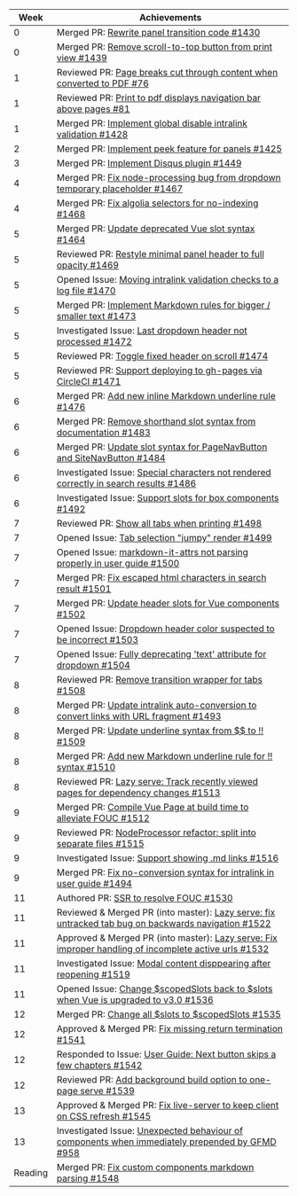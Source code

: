 Week | Achievements
---- | ------------
0 | Merged PR: [Rewrite panel transition code #1430](https://github.com/MarkBind/markbind/pull/1430)
0 | Merged PR: [Remove scroll-to-top button from print view #1439](https://github.com/MarkBind/markbind/pull/1439)
1 | Reviewed PR: [Page breaks cut through content when converted to PDF #76](https://github.com/se-edu/addressbook-level3/pull/76)
1 | Reviewed PR: [Print to pdf displays navigation bar above pages #81](https://github.com/se-edu/addressbook-level3/pull/81)
1 | Merged PR: [Implement global disable intralink validation #1428](https://github.com/MarkBind/markbind/pull/1428)
2 | Merged PR: [Implement peek feature for panels #1425](https://github.com/MarkBind/markbind/pull/1425)
3 | Merged PR: [Implement Disqus plugin #1449](https://github.com/MarkBind/markbind/pull/1449)
4 | Merged PR: [Fix node-processing bug from dropdown temporary placeholder #1467](https://github.com/MarkBind/markbind/pull/1467)
4 | Merged PR: [Fix algolia selectors for no-indexing #1468](https://github.com/MarkBind/markbind/pull/1468)
5 | Merged PR: [Update deprecated Vue slot syntax #1464](https://github.com/MarkBind/markbind/pull/1464)
5 | Reviewed PR: [Restyle minimal panel header to full opacity #1469](https://github.com/MarkBind/markbind/pull/1469)
5 | Opened Issue: [Moving intralink validation checks to a log file #1470](https://github.com/MarkBind/markbind/issues/1470)
5 | Merged PR: [Implement Markdown rules for bigger / smaller text #1473](https://github.com/MarkBind/markbind/pull/1473)
5 | Investigated Issue: [Last dropdown header not processed #1472](https://github.com/MarkBind/markbind/issues/1472)
5 | Reviewed PR: [Toggle fixed header on scroll #1474](https://github.com/MarkBind/markbind/pull/1474)
5 | Reviewed PR: [Support deploying to gh-pages via CircleCI #1471](https://github.com/MarkBind/markbind/pull/1471)
6 | Merged PR: [Add new inline Markdown underline rule #1476](https://github.com/MarkBind/markbind/pull/1476)
6 | Merged PR: [Remove shorthand slot syntax from documentation #1483](https://github.com/MarkBind/markbind/pull/1483)
6 | Merged PR: [Update slot syntax for PageNavButton and SiteNavButton #1484](https://github.com/MarkBind/markbind/pull/1484)
6 | Investigated Issue: [Special characters not rendered correctly in search results #1486](https://github.com/MarkBind/markbind/issues/1486)
6 | Investigated Issue: [Support slots for box components #1492](https://github.com/MarkBind/markbind/issues/1492)
7 | Reviewed PR: [Show all tabs when printing #1498](https://github.com/MarkBind/markbind/pull/1498)
7 | Opened Issue: [Tab selection "jumpy" render #1499](https://github.com/MarkBind/markbind/issues/1499)
7 | Opened Issue: [markdown-it-attrs not parsing properly in user guide #1500](https://github.com/MarkBind/markbind/issues/1500)
7 | Merged PR: [Fix escaped html characters in search result #1501](https://github.com/MarkBind/markbind/pull/1501)
7 | Merged PR: [Update header slots for Vue components #1502](https://github.com/MarkBind/markbind/pull/1502)
7 | Opened Issue: [Dropdown header color suspected to be incorrect #1503](https://github.com/MarkBind/markbind/issues/1503)
7 | Opened Issue: [Fully deprecating 'text' attribute for dropdown #1504](https://github.com/MarkBind/markbind/issues/1504)
8 | Reviewed PR: [Remove transition wrapper for tabs #1508](https://github.com/MarkBind/markbind/pull/1508)
8 | Merged PR: [Update intralink auto-conversion to convert links with URL fragment #1493](https://github.com/MarkBind/markbind/pull/1493)
8 | Merged PR: [Update underline syntax from $$ to !! #1509](https://github.com/MarkBind/markbind/pull/1509)
8 | Merged PR: [Add new Markdown underline rule for !! syntax #1510](https://github.com/MarkBind/markbind/pull/1510)
8 | Reviewed PR: [Lazy serve: Track recently viewed pages for dependency changes #1513](https://github.com/MarkBind/markbind/pull/1513)
9 | Merged PR: [Compile Vue Page at build time to alleviate FOUC #1512](https://github.com/MarkBind/markbind/pull/1512)
9 | Reviewed PR: [NodeProcessor refactor: split into separate files #1515](https://github.com/MarkBind/markbind/pull/1515)
9 | Investigated Issue: [Support showing .md links #1516](https://github.com/MarkBind/markbind/issues/1516)
9 | Merged PR: [Fix no-conversion syntax for intralink in user guide #1494](https://github.com/MarkBind/markbind/pull/1494)
11 | Authored PR: [SSR to resolve FOUC #1530](https://github.com/MarkBind/markbind/pull/1530)
11 | Reviewed & Merged PR (into master): [Lazy serve: fix untracked tab bug on backwards navigation #1522](https://github.com/MarkBind/markbind/pull/1522)
11 | Approved & Merged PR (into master): [Lazy serve: Fix improper handling of incomplete active urls #1532](https://github.com/MarkBind/markbind/pull/1532)
11 | Investigated Issue: [Modal content disppearing after reopening #1519](https://github.com/MarkBind/markbind/pull/1519)
11 | Opened Issue: [Change $scopedSlots back to $slots when Vue is upgraded to v3.0 #1536](https://github.com/MarkBind/markbind/pull/1536)
12 | Merged PR: [Change all $slots to $scopedSlots #1535](https://github.com/MarkBind/markbind/pull/1535)
12 | Approved & Merged PR: [Fix missing return termination #1541](https://github.com/MarkBind/markbind/pull/1541)
12 | Responded to Issue: [User Guide: Next button skips a few chapters #1542](https://github.com/MarkBind/markbind/pull/1542)
12 | Reviewed PR: [Add background build option to one-page serve #1539](https://github.com/MarkBind/markbind/pull/1539)
13 | Approved & Merged PR: [Fix live-server to keep client on CSS refresh #1545](https://github.com/MarkBind/markbind/pull/1545)
13 | Investigated Issue: [Unexpected behaviour of components when immediately prepended by GFMD #958](https://github.com/MarkBind/markbind/issues/958)
Reading | Merged PR: [Fix custom components markdown parsing #1548](https://github.com/MarkBind/markbind/pull/1548)



